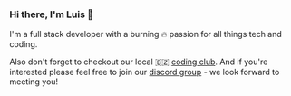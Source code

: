 ### Hi there, I'm Luis 👋

I'm a full stack developer with a burning 🔥 passion for all things tech and coding.

Also don't forget to checkout our local 🇧🇿 [coding club](https://belizecodingclub.org/). And if you're interested please feel free to join our [discord group](https://discord.gg/RWAc3kcZVq) - we look forward to meeting you! 

<!--
**luisrodge/luisrodge** is a ✨ _special_ ✨ repository because its `README.md` (this file) appears on your GitHub profile.

Here are some ideas to get you started:

🔭 I’m currently working on quikapply.com
🌱 I’m currently learning Serverless
- 👯 I’m looking to collaborate on ...
- 🤔 I’m looking for help with ...
- 💬 Ask me about ...
- 📫 How to reach me: ...
- 😄 Pronouns: ...
- ⚡ Fun fact: ...
-->
